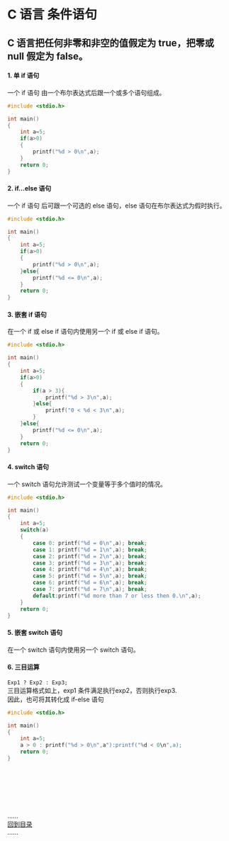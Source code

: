 # C 语言 条件语句

## C 语言把任何非零和非空的值假定为 true，把零或 null 假定为 false。

#### 1. 单 if 语句

一个 if 语句 由一个布尔表达式后跟一个或多个语句组成。

```C
#include <stdio.h>

int main()
{
    int a=5;
    if(a>0)
    {
        printf("%d > 0\n",a);
    }
    return 0;
}
```

#### 2. if...else 语句

一个 if 语句 后可跟一个可选的 else 语句，else 语句在布尔表达式为假时执行。

```C
#include <stdio.h>

int main()
{
    int a=5;
    if(a>0)
    {
        printf("%d > 0\n",a);
    }else{
        printf("%d <= 0\n",a);
    }
    return 0;
}
```

#### 3. 嵌套 if 语句

在一个 if 或 else if 语句内使用另一个 if 或 else if 语句。

```C
#include <stdio.h>

int main()
{
    int a=5;
    if(a>0)
    {
        if(a > 3){
            printf("%d > 3\n",a);
        }else{
            printf("0 < %d < 3\n",a);
        }
    }else{
        printf("%d <= 0\n",a);
    }
    return 0;
}
```

#### 4. switch 语句

一个 switch 语句允许测试一个变量等于多个值时的情况。

```C
#include <stdio.h>

int main()
{
    int a=5;
    switch(a)
    {
        case 0: printf("%d = 0\n",a); break;
        case 1: printf("%d = 1\n",a); break;
        case 2: printf("%d = 2\n",a); break;
        case 3: printf("%d = 3\n",a); break;
        case 4: printf("%d = 4\n",a); break;
        case 5: printf("%d = 5\n",a); break;
        case 6: printf("%d = 6\n",a); break;
        case 7: printf("%d = 7\n",a); break;
        default:printf("%d more than 7 or less then 0.\n",a);
    }
    return 0;
}
```

#### 5. 嵌套 switch 语句

在一个 switch 语句内使用另一个 switch 语句。

#### 6. 三目运算

`Exp1 ? Exp2 : Exp3;`  
三目运算格式如上，exp1 条件满足执行exp2，否则执行exp3.  
因此，也可将其转化成 if-else 语句

```C
#include <stdio.h>

int main()
{
    int a=5;
    a > 0 : printf("%d > 0\n",a"):printf("%d < 0\n",a);
    return 0;
}
```

<br />
<br />
<br />
<br />
<br />

......     
[回到目录](../contents_page.md)     
......
